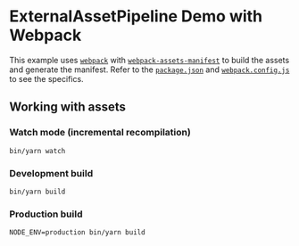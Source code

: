 # ExternalAssetPipeline Demo with Webpack

This example uses [`webpack`] with [`webpack-assets-manifest`] to build the
assets and generate the manifest. Refer to the [`package.json`](./package.json)
and [`webpack.config.js`](./webpack.config.js) to see the specifics.

[`webpack`]: https://webpack.js.org
[`webpack-assets-manifest`]: https://github.com/webdeveric/webpack-assets-manifest

## Working with assets

### Watch mode (incremental recompilation)

`bin/yarn watch`

### Development build

`bin/yarn build`

### Production build

`NODE_ENV=production bin/yarn build`
